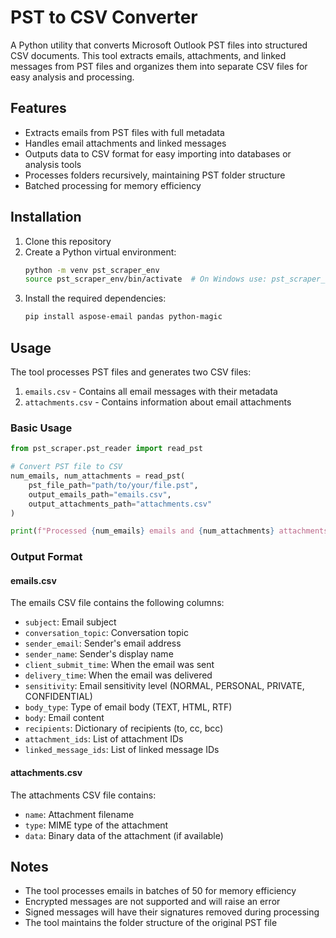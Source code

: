 # PST to CSV Converter

A Python utility that converts Microsoft Outlook PST files into structured CSV documents. This tool extracts emails, attachments, and linked messages from PST files and organizes them into separate CSV files for easy analysis and processing.

## Features

- Extracts emails from PST files with full metadata
- Handles email attachments and linked messages
- Outputs data to CSV format for easy importing into databases or analysis tools
- Processes folders recursively, maintaining PST folder structure
- Batched processing for memory efficiency

## Installation

1. Clone this repository
2. Create a Python virtual environment:
   ```bash
   python -m venv pst_scraper_env
   source pst_scraper_env/bin/activate  # On Windows use: pst_scraper_env\Scripts\activate
   ```
3. Install the required dependencies:
   ```bash
   pip install aspose-email pandas python-magic
   ```

## Usage

The tool processes PST files and generates two CSV files:
1. `emails.csv` - Contains all email messages with their metadata
2. `attachments.csv` - Contains information about email attachments

### Basic Usage

```python
from pst_scraper.pst_reader import read_pst

# Convert PST file to CSV
num_emails, num_attachments = read_pst(
    pst_file_path="path/to/your/file.pst",
    output_emails_path="emails.csv",
    output_attachments_path="attachments.csv"
)

print(f"Processed {num_emails} emails and {num_attachments} attachments")
```

### Output Format

#### emails.csv
The emails CSV file contains the following columns:
- `subject`: Email subject
- `conversation_topic`: Conversation topic
- `sender_email`: Sender's email address
- `sender_name`: Sender's display name
- `client_submit_time`: When the email was sent
- `delivery_time`: When the email was delivered
- `sensitivity`: Email sensitivity level (NORMAL, PERSONAL, PRIVATE, CONFIDENTIAL)
- `body_type`: Type of email body (TEXT, HTML, RTF)
- `body`: Email content
- `recipients`: Dictionary of recipients (to, cc, bcc)
- `attachment_ids`: List of attachment IDs
- `linked_message_ids`: List of linked message IDs

#### attachments.csv
The attachments CSV file contains:
- `name`: Attachment filename
- `type`: MIME type of the attachment
- `data`: Binary data of the attachment (if available)

## Notes

- The tool processes emails in batches of 50 for memory efficiency
- Encrypted messages are not supported and will raise an error
- Signed messages will have their signatures removed during processing
- The tool maintains the folder structure of the original PST file